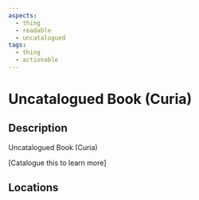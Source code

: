 ```yaml
---
aspects:
  - thing
  - readable
  - uncatalogued
tags:
  - thing
  - actionable
---
```


# Uncatalogued Book (Curia)

## Description
Uncatalogued Book (Curia)

[Catalogue this to learn more]
## Locations